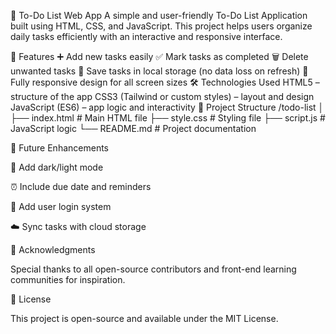📝 To-Do List Web App
A simple and user-friendly To-Do List Application built using HTML, CSS, and JavaScript.
This project helps users organize daily tasks efficiently with an interactive and responsive interface.

🚀 Features
➕ Add new tasks easily
✅ Mark tasks as completed
🗑️ Delete unwanted tasks
💾 Save tasks in local storage (no data loss on refresh)
📱 Fully responsive design for all screen sizes
🛠️ Technologies Used
HTML5 – structure of the app
CSS3 (Tailwind or custom styles) – layout and design
JavaScript (ES6) – app logic and interactivity
📂 Project Structure
/todo-list │ ├── index.html # Main HTML file ├── style.css # Styling file ├── script.js # JavaScript logic └── README.md # Project documentation

🧠 Future Enhancements

🌙 Add dark/light mode

⏰ Include due date and reminders

👤 Add user login system

☁️ Sync tasks with cloud storage

🙌 Acknowledgments

Special thanks to all open-source contributors and front-end learning communities for inspiration.

📜 License

This project is open-source and available under the MIT License.
